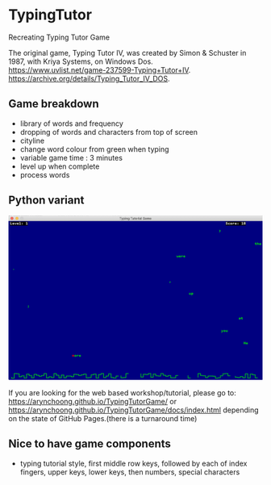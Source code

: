 # TypingTutor
Recreating Typing Tutor Game

The original game, Typing Tutor IV, was created by Simon & Schuster in 1987, with Kriya Systems, on Windows Dos.  
https://www.uvlist.net/game-237599-Typing+Tutor+IV.  
https://archive.org/details/Typing_Tutor_IV_DOS.  

## Game breakdown
* library of words and frequency
* dropping of words and characters from top of screen
* cityline
* change word colour from green when typing
* variable game time : 3 minutes
* level up when complete
* process words

## Python variant
![Typing Tutor Screenshot](/docs/images/Screenshot.png)

If you are looking for the web based workshop/tutorial, please go to:
https://arynchoong.github.io/TypingTutorGame/
or
https://arynchoong.github.io/TypingTutorGame/docs/index.html
depending on the state of GitHub Pages.(there is a turnaround time)

## Nice to have game components
* typing tutorial style, first middle row keys, followed by each of index fingers, upper keys, lower keys, then numbers, special characters



